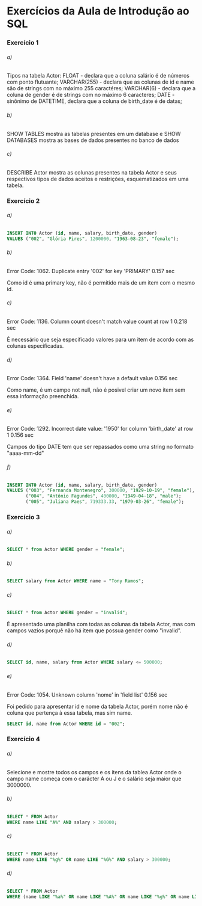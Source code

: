 # Exercícios da Aula de Introdução ao SQL

### Exercício 1
###### a)
Tipos na tabela Actor:
FLOAT - declara que a coluna salário é de números com ponto flutuante;
VARCHAR(255) - declara que as colunas de id e name são de strings com no máximo 255 caractéres;
VARCHAR(6) - declara que a coluna de gender é de strings com no máximo 6 caracteres;
DATE - sinônimo de DATETIME, declara que a coluna de birth_date é de datas;

###### b)
SHOW TABLES mostra as tabelas presentes em um database e SHOW DATABASES mostra as bases de dados presentes no banco de dados

###### c)
DESCRIBE Actor mostra as colunas presentes na tabela Actor e seus respectivos tipos de dados aceitos e restrições, esquematizados em uma tabela.

### Exercício 2
###### a)
~~~SQL
INSERT INTO Actor (id, name, salary, birth_date, gender)
VALUES ("002", "Glória Pires", 1200000, "1963-08-23", "female");
~~~

###### b)
Error Code: 1062. Duplicate entry '002' for key 'PRIMARY'	0.157 sec


Como id é uma primary key, não é permitido mais de um item com o mesmo id.

###### c)
Error Code: 1136. Column count doesn't match value count at row 1	0.218 sec

É necessário que seja especificado valores para um item de acordo com as colunas especificadas. 

###### d)
Error Code: 1364. Field 'name' doesn't have a default value	0.156 sec

Como name, é um campo not null, não é posivel criar um novo item sem essa informação preenchida.


###### e)
Error Code: 1292. Incorrect date value: '1950' for column 'birth_date' at row 1	0.156 sec

Campos do tipo DATE tem que ser repassados como uma string no formato "aaaa-mm-dd"

###### f)
~~~SQL
INSERT INTO Actor (id, name, salary, birth_date, gender)
VALUES ("003", "Fernanda Montenegro", 300000, "1929-10-19", "female"),
       ("004", "Antônio Fagundes", 400000, "1949-04-18", "male");
       ("005", "Juliana Paes", 719333.33, "1979-03-26", "female");
~~~

### Exercício 3
###### a)
~~~SQL
SELECT * from Actor WHERE gender = "female";
~~~

###### b)
~~~SQL
SELECT salary from Actor WHERE name = "Tony Ramos";
~~~

###### c)
~~~SQL
SELECT * from Actor WHERE gender = "invalid";
~~~
É apresentado uma planilha com todas as colunas da tabela Actor, mas com campos vazios porquê não há item que possua gender como "invalid".

###### d)
~~~SQL
SELECT id, name, salary from Actor WHERE salary <= 500000;
~~~

###### e)
Error Code: 1054. Unknown column 'nome' in 'field list'	0.156 sec

Foi pedido para apresentar id e nome da tabela Actor, porém nome não é coluna que pertença à essa tabela, mas sim name.

~~~SQL
SELECT id, name from Actor WHERE id = "002";
~~~

### Exercício 4
###### a)
Selecione e mostre todos os campos e os itens da tablea Actor onde o campo name começa com o carácter A ou J e o salário seja maior que 3000000. 

###### b)
~~~SQL
SELECT * FROM Actor
WHERE name LIKE "A%" AND salary > 300000;
~~~

###### c)
~~~SQL
SELECT * FROM Actor
WHERE name LIKE "%g%" OR name LIKE "%G%" AND salary > 300000;
~~~
###### d)
~~~SQL
SELECT * FROM Actor
WHERE (name LIKE "%a%" OR name LIKE "%A%" OR name LIKE "%g%" OR name LIKE "%G%" ) AND (salary >= 350000 AND salary <= 900000);
~~~

